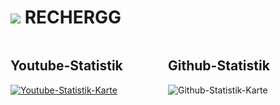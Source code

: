 # ![](https://cdn.discordapp.com/emojis/1021121065990234263.webp?size=96&quality=lossless) **RECHERGG**

<div style="display: flex; flex-wrap: wrap;">
  <div style="width: 50%;">
    <h2>Youtube-Statistik</h2>
    <a href="https://www.youtube.com/channel/UCk017SA5PcXeyKoVmX8tuRg">
      <img src="https://youtube-stats-card.vercel.app/api?channelid=UCk017SA5PcXeyKoVmX8tuRg&layout=extruded&theme=radical" alt="Youtube-Statistik-Karte">
    </a>
  </div>
  <div style="width: 50%;">
    <h2>Github-Statistik</h2>
    <img src="https://github-readme-stats.vercel.app/api?username=rechergg&show_icons=true&theme=radical" alt="Github-Statistik-Karte">
  </div>
</div>
